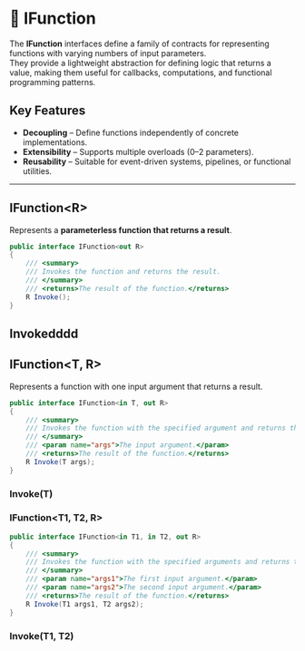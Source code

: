 #  🧩 IFunction

The **IFunction** interfaces define a family of contracts for representing functions with varying numbers of input parameters.  
They provide a lightweight abstraction for defining logic that returns a value, making them useful for callbacks, computations, and functional programming patterns.

## Key Features
- **Decoupling** – Define functions independently of concrete implementations.
- **Extensibility** – Supports multiple overloads (0–2 parameters).
- **Reusability** – Suitable for event-driven systems, pipelines, or functional utilities.

---


## IFunction&lt;R&gt;
Represents a **parameterless function that returns a result**.

```csharp
public interface IFunction<out R>
{
    /// <summary>
    /// Invokes the function and returns the result.
    /// </summary>
    /// <returns>The result of the function.</returns>
    R Invoke();
}
```

## Invokedddd


## IFunction<T, R>
Represents a function with one input argument that returns a result.
```csharp
public interface IFunction<in T, out R>
{
    /// <summary>
    /// Invokes the function with the specified argument and returns the result.
    /// </summary>
    /// <param name="args">The input argument.</param>
    /// <returns>The result of the function.</returns>
    R Invoke(T args);
}
```
### Invoke(T)


### IFunction<T1, T2, R>
```csharp
public interface IFunction<in T1, in T2, out R>
{
    /// <summary>
    /// Invokes the function with the specified arguments and returns the result.
    /// </summary>
    /// <param name="args1">The first input argument.</param>
    /// <param name="args2">The second input argument.</param>
    /// <returns>The result of the function.</returns>
    R Invoke(T1 args1, T2 args2);
}
```

### Invoke(T1, T2)
